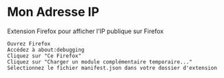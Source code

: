 # Mon Adresse IP

Extension Firefox pour afficher l'IP publique sur Firefox

    Ouvrez Firefox
    Accédez à about:debugging
    Cliquez sur "Ce Firefox"
    Cliquez sur "Charger un module complémentaire temporaire..."
    Sélectionnez le fichier manifest.json dans votre dossier d'extension
